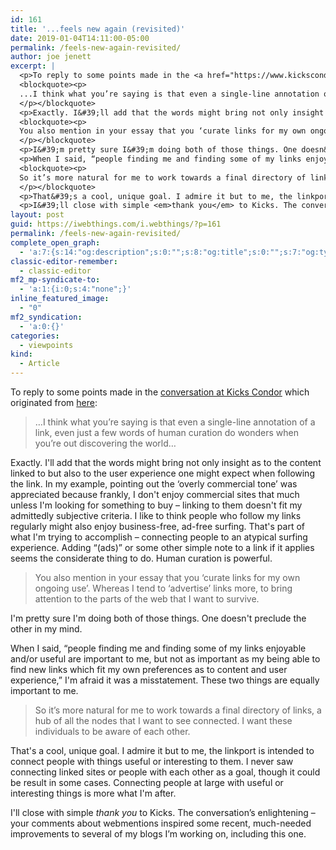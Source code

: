 ```yaml
---
id: 161
title: '...feels new again (revisited)'
date: 2019-01-04T14:11:00-05:00
permalink: /feels-new-again-revisited/
author: joe jenett
excerpt: |
  <p>To reply to some points made in the <a href="https://www.kickscondor.com/the-web-finally-feels-new-again">conversation at Kicks Condor</a> which originated from <a href="https://iwebthings.com/i.webthings/the_web_finally_feels_new_again/">here</a>:</p>
  <blockquote><p>
  ...I think what you’re saying is that even a single-line annotation of a link, even just a few words of human curation do wonders when you’re out discovering the world...
  </p></blockquote>
  <p>Exactly. I&#39;ll add that the words might bring not only insight as to the content linked to but also to the user experience one might expect when following the link. In my example, pointing out the ‘overly commercial tone’ was appreciated because frankly, I don&#39;t enjoy commercial sites that much unless I&#39;m looking for something to buy - linking to them doesn&#39;t fit my admittedly subjective criteria. I like to think people who follow my links regularly might also enjoy business-free, ad-free surfing. That&#39;s part of what I&#39;m trying to accomplish - connecting people to an atypical surfing experience. Adding “(ads)” or some other simple note to a link if it applies seems the considerate thing to do. Human curation is powerful.</p>
  <blockquote><p>
  You also mention in your essay that you ‘curate links for my own ongoing use’. Whereas I tend to ‘advertise’ links more, to bring attention to the parts of the web that I want to survive.
  </p></blockquote>
  <p>I&#39;m pretty sure I&#39;m doing both of those things. One doesn&#39;t preclude the other in my mind.</p>
  <p>When I said, “people finding me and finding some of my links enjoyable and/or useful are important to me, but not as important as my being able to find new links which fit my own preferences as to content and user experience,” I&#39;m afraid it was a misstatement. These two things are equally important to me.</p>
  <blockquote><p>
  So it’s more natural for me to work towards a final directory of links, a hub of all the nodes that I want to see connected. I want these individuals to be aware of each other.
  </p></blockquote>
  <p>That&#39;s a cool, unique goal. I admire it but to me, the linkport is intended to connect people with things useful or interesting to them. I never saw connecting linked sites or people with each other as a goal, though it could be result in some cases. Connecting people at large with useful or interesting things is more what I&#39;m after.</p>
  <p>I&#39;ll close with simple <em>thank you</em> to Kicks. The conversation’s enlightening - your comments about webmentions inspired some recent, much-needed improvements to several of my blogs I'm working on, including this one.</p>
layout: post
guid: https://iwebthings.com/i.webthings/?p=161
permalink: /feels-new-again-revisited/
complete_open_graph:
  - 'a:7:{s:14:"og:description";s:0:"";s:8:"og:title";s:0:"";s:7:"og:type";s:0:"";s:12:"twitter:card";s:7:"summary";s:15:"twitter:creator";s:0:"";s:19:"twitter:description";s:0:"";s:8:"og:image";s:0:"";}'
classic-editor-remember:
  - classic-editor
mf2_mp-syndicate-to:
  - 'a:1:{i:0;s:4:"none";}'
inline_featured_image:
  - "0"
mf2_syndication:
  - 'a:0:{}'
categories:
  - viewpoints
kind:
  - Article
---
```

To reply to some points made in the [conversation at Kicks Condor](https://www.kickscondor.com/the-web-finally-feels-new-again) which originated from [here](https://iwebthings.com/i.webthings/the_web_finally_feels_new_again/):

> &#8230;I think what you’re saying is that even a single-line annotation of a link, even just a few words of human curation do wonders when you’re out discovering the world&#8230; 

Exactly. I'll add that the words might bring not only insight as to the content linked to but also to the user experience one might expect when following the link. In my example, pointing out the ‘overly commercial tone’ was appreciated because frankly, I don't enjoy commercial sites that much unless I'm looking for something to buy &#8211; linking to them doesn't fit my admittedly subjective criteria. I like to think people who follow my links regularly might also enjoy business-free, ad-free surfing. That's part of what I'm trying to accomplish &#8211; connecting people to an atypical surfing experience. Adding “(ads)” or some other simple note to a link if it applies seems the considerate thing to do. Human curation is powerful.

> You also mention in your essay that you ‘curate links for my own ongoing use’. Whereas I tend to ‘advertise’ links more, to bring attention to the parts of the web that I want to survive. 

I'm pretty sure I'm doing both of those things. One doesn't preclude the other in my mind.

When I said, “people finding me and finding some of my links enjoyable and/or useful are important to me, but not as important as my being able to find new links which fit my own preferences as to content and user experience,” I'm afraid it was a misstatement. These two things are equally important to me.

> So it’s more natural for me to work towards a final directory of links, a hub of all the nodes that I want to see connected. I want these individuals to be aware of each other. 

That's a cool, unique goal. I admire it but to me, the linkport is intended to connect people with things useful or interesting to them. I never saw connecting linked sites or people with each other as a goal, though it could be result in some cases. Connecting people at large with useful or interesting things is more what I'm after.

I'll close with simple _thank you_ to Kicks. The conversation’s enlightening &#8211; your comments about webmentions inspired some recent, much-needed improvements to several of my blogs I&#8217;m working on, including this one.